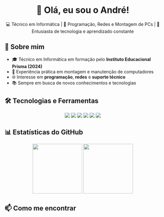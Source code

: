 <h1 align="center">👋 Olá, eu sou o André!</h1>

<p align="center">
💻 Técnico em Informática | 📌 Programação, Redes e Montagem de PCs | 🚀 Entusiasta de tecnologia e aprendizado constante
</p>


## 📖 Sobre mim
- 🎓 Técnico em Informática em formação pelo **Instituto Educacional Prisma (2024)**
- 🔧 Experiência prática em montagem e manutenção de computadores
- 🌐 Interesse em **programação**, **redes** e **suporte técnico**
- 📚 Sempre em busca de novos conhecimentos e tecnologias


## 🛠️ Tecnologias e Ferramentas
<p align="center">
  <img src="https://img.shields.io/badge/HTML5-E34F26?style=for-the-badge&logo=html5&logoColor=white" />
  <img src="https://img.shields.io/badge/CSS3-1572B6?style=for-the-badge&logo=css3&logoColor=white" />
  <img src="https://img.shields.io/badge/JavaScript-F7DF1E?style=for-the-badge&logo=javascript&logoColor=black" />
  <img src="https://img.shields.io/badge/Linux-FCC624?style=for-the-badge&logo=linux&logoColor=black" />
  <img src="https://img.shields.io/badge/Windows-0078D6?style=for-the-badge&logo=windows&logoColor=white" />
  <img src="https://img.shields.io/badge/Git-F05032?style=for-the-badge&logo=git&logoColor=white" />
</p>


## 📊 Estatísticas do GitHub
<p align="center">
  <img height="160em" src="https://github-readme-stats.vercel.app/api?username=AndreNorte7&show_icons=true&theme=tokyonight&count_private=true" />
  <img height="160em" src="https://github-readme-stats.vercel.app/api/top-langs/?username=AndreNorte7&layout=compact&theme=tokyonight" />
</p>


## 📫 Como me encontrar
<p align="center">
  <a href="mailto:herrydenger92@gmail.com">
    <img src="https://img.shields.io/badge/Email-herrydenger92%40gmail.com-red?style=for-the
